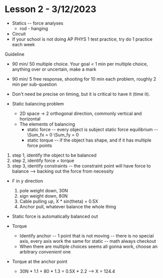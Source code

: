 # Lesson 2 - 3/12/2023

* Statics -- force analyses
    * rod - hanging
* Circuit 
* If your school is not doing AP PHYS 1 test practice, try do 1 practice each week

Guideline
* 90 min/ 50 multiple choice. Your goal < 1 min per multiple choice, anything over or uncertain, make a mark
* 90 min/ 5 free response, shooting for 10 min each problem, roughly 2 min per sub-question
* Don't need be precise on timing, but it is critical to have it (time it).

* Static balancing problem
    * 2D space -> 2 orthogonal direction, commonly vertical and horizontal
    * The elements of balancing
        * static force  -- every object is subject static force equilibrium -- \Sum_fx = 0 \Sum_fy = 0
        * static torque -- if the object has shape, and if it has multiple force points 

1. step 1, identify the object to be balanced
2. step 2, identify force + torque
3. step 3, identify constraints -- the constraint point will have force to balance --> backing out the force from necessity 

* F in y direction
    1. pole weight down, 30N
    2. sign weight down, 80N
    3. Cable pulling up, X * sin(theta) = 0.5X
    4. Anchor pull, whatever balance the whole thing
* Static force is automatically balanced out

* Torque
   * Identify anchor -- 1 point that is not moving -- there is no special axis, every axis work the same for static -- math always checkout 
   * When there are multiple choices seems all gonna work, choose an arbitrary *convenient* one
* Torque at the anchor point
    * 30N * 1.1 + 80 * 1.3 = 0.5X * 2.2  --> X = 124.4

